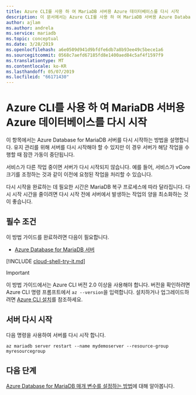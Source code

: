 ```yaml
---
title: Azure CLI를 사용 하 여 MariaDB 서버용 Azure 데이터베이스를 다시 시작
description: 이 문서에서는 Azure CLI를 사용 하 여 MariaDB 서버용 Azure Database를 다시 시작할 수는 방법을 설명 합니다.
author: ajlam
ms.author: andrela
ms.service: mariadb
ms.topic: conceptual
ms.date: 3/28/2019
ms.openlocfilehash: a6e0509d941d9bfdfe6db7a8b93ee49c5bece1a6
ms.sourcegitcommit: 0568c7aefd67185fd8e1400aed84c5af4f1597f9
ms.translationtype: MT
ms.contentlocale: ko-KR
ms.lasthandoff: 05/07/2019
ms.locfileid: "66171430"
---
```

# <a name="restart-azure-database-for-mariadb-server-using-the-azure-cli"></a>Azure CLI를 사용 하 여 MariaDB 서버용 Azure 데이터베이스를 다시 시작
이 항목에서는 Azure Database for MariaDB 서버를 다시 시작하는 방법을 설명합니다. 유지 관리를 위해 서버를 다시 시작해야 할 수 있지만 이 경우 서버가 해당 작업을 수행할 때 잠깐 가동이 중단됩니다.

서비스가 다른 작업 중이면 서버가 다시 시작되지 않습니다. 예를 들어, 서비스가 vCore 크기를 조정하는 것과 같이 이전에 요청된 작업을 처리할 수 있습니다.

다시 시작을 완료하는 데 필요한 시간은 MariaDB 복구 프로세스에 따라 달라집니다. 다시 시작 시간을 줄이려면 다시 시작 전에 서버에서 발생하는 작업의 양을 최소화하는 것이 좋습니다.

## <a name="prerequisites"></a>필수 조건
이 방법 가이드를 완료하려면 다음이 필요합니다.
- [Azure Database for MariaDB 서버](quickstart-create-mariadb-server-database-using-azure-cli.md)

[!INCLUDE [cloud-shell-try-it.md](../../includes/cloud-shell-try-it.md)]

> [!IMPORTANT]
> 이 방법 가이드에서는 Azure CLI 버전 2.0 이상을 사용해야 합니다. 버전을 확인하려면 Azure CLI 명령 프롬프트에서 `az --version`을 입력합니다. 설치하거나 업그레이드하려면 [Azure CLI 설치]( /cli/azure/install-azure-cli)를 참조하세요.


## <a name="restart-the-server"></a>서버 다시 시작

다음 명령을 사용하여 서버를 다시 시작 합니다.

```azurecli-interactive
az mariadb server restart --name mydemoserver --resource-group myresourcegroup
```

## <a name="next-steps"></a>다음 단계


[Azure Database for MariaDB 매개 변수를 설정하는 방법](howto-configure-server-parameters-cli.md)에 대해 알아봅니다.

